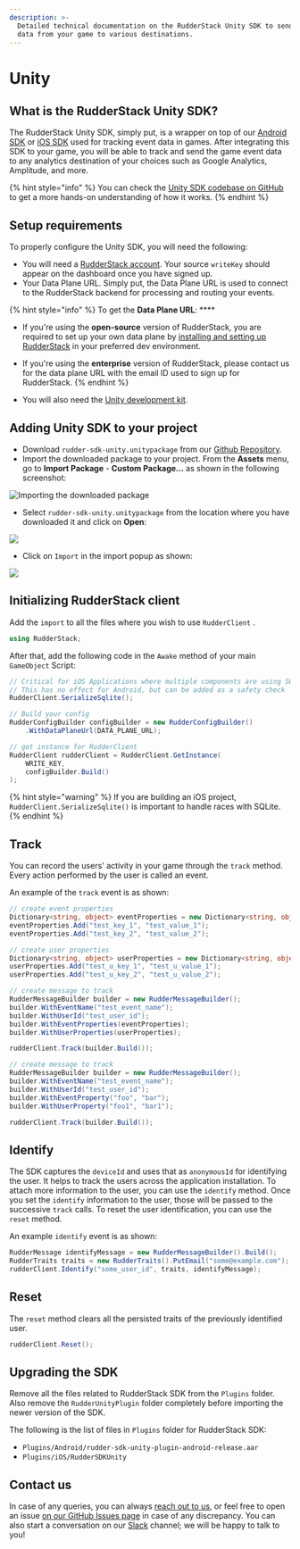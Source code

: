 ```yaml
---
description: >-
  Detailed technical documentation on the RudderStack Unity SDK to send event
  data from your game to various destinations.
---
```


# Unity

## What is the RudderStack Unity SDK?

The RudderStack Unity SDK, simply put, is a wrapper on top of our [Android SDK](https://docs.rudderstack.com/rudderstack-sdk-integration-guides/rudderstack-android-sdk) or [iOS SDK](https://docs.rudderstack.com/rudderstack-sdk-integration-guides/rudderstack-ios-sdk) used for tracking event data in games. After integrating this SDK to your game, you will be able to track and send the game event data to any analytics destination of your choices such as Google Analytics, Amplitude, and more.

{% hint style="info" %}
You can check the [Unity SDK codebase on GitHub](https://github.com/rudderlabs/rudder-sdk-unity) to get a more hands-on understanding of how it works.
{% endhint %}

## Setup requirements

To properly configure the Unity SDK, you will need the following:

* You will need a [RudderStack account](https://app.rudderlabs.com/login). Your source `writeKey` should appear on the dashboard once you have signed up.
* Your Data Plane URL. Simply put, the Data Plane URL is used to connect to the RudderStack backend for processing and routing your events. 

{% hint style="info" %}
 To get the **Data Plane URL**: ****

* If you're using the **open-source** version of RudderStack, you are required to set up your own data plane by [installing and setting up RudderStack](https://docs.rudderstack.com/installing-and-setting-up-rudderstack) in your preferred dev environment.
* If you're using the **enterprise** version of RudderStack, please contact us for the data plane URL with the email ID used to sign up for RudderStack.
{% endhint %}

* You will also need the [Unity development kit](https://store.unity.com/download).

## Adding Unity SDK to your project

* Download `rudder-sdk-unity.unitypackage` from our [Github Repository](https://github.com/rudderlabs/rudder-sdk-unity/raw/master/SDK/rudder-sdk-unity.unitypackage).
* Import the downloaded package to your project. From the **Assets** menu, go to **Import Package** - **Custom Package...** as shown in the following screenshot:

![Importing the downloaded package](../.gitbook/assets/unity1%20%281%29.png)

* Select `rudder-sdk-unity.unitypackage` from the location where you have downloaded it and click on **Open**:

![](../.gitbook/assets/screenshot-2020-02-25-at-2.52.44-pm.png)

* Click on `Import` in the import popup as shown:

![](../.gitbook/assets/screenshot-2020-02-25-at-2.54.29-pm.png)

## Initializing RudderStack client

Add the `import` to all the files where you wish to use `RudderClient` .

```csharp
using RudderStack;
```

After that, add the following code in the `Awake` method of your main `GameObject` Script:

```csharp
// Critical for iOS Applications where multiple components are using SQLite
// This has no effect for Android, but can be added as a safety check
RudderClient.SerializeSqlite();

// Build your config
RudderConfigBuilder configBuilder = new RudderConfigBuilder()
    .WithDataPlaneUrl(DATA_PLANE_URL);

// get instance for RudderClient
RudderClient rudderClient = RudderClient.GetInstance(
    WRITE_KEY,
    configBuilder.Build()
);
```

{% hint style="warning" %}
 If you are building an iOS project, `RudderClient.SerializeSqlite()` is important to handle races with SQLite.
{% endhint %}

## Track

You can record the users' activity in your game through the `track` method. Every action performed by the user is called an event.

An example of the `track` event is as shown:

```csharp
// create event properties
Dictionary<string, object> eventProperties = new Dictionary<string, object>();
eventProperties.Add("test_key_1", "test_value_1");
eventProperties.Add("test_key_2", "test_value_2");

// create user properties
Dictionary<string, object> userProperties = new Dictionary<string, object>();
userProperties.Add("test_u_key_1", "test_u_value_1");
userProperties.Add("test_u_key_2", "test_u_value_2");

// create message to track
RudderMessageBuilder builder = new RudderMessageBuilder();
builder.WithEventName("test_event_name");
builder.WithUserId("test_user_id");
builder.WithEventProperties(eventProperties);
builder.WithUserProperties(userProperties);

rudderClient.Track(builder.Build());
```

```csharp
// create message to track
RudderMessageBuilder builder = new RudderMessageBuilder();
builder.WithEventName("test_event_name");
builder.WithUserId("test_user_id");
builder.WithEventProperty("foo", "bar");
builder.WithUserProperty("foo1", "bar1");

rudderClient.Track(builder.Build());
```

## Identify

The SDK captures the `deviceId` and uses that as `anonymousId` for identifying the user. It helps to track the users across the application installation. To attach more information to the user, you can use the `identify` method. Once you set the `identify` information to the user, those will be passed to the successive `track` calls. To reset the user identification, you can use the `reset` method.

An example `identify` event is as shown:

```csharp
RudderMessage identifyMessage = new RudderMessageBuilder().Build();
RudderTraits traits = new RudderTraits().PutEmail("some@example.com");
rudderClient.Identify("some_user_id", traits, identifyMessage);
```

## Reset

The `reset` method clears all the persisted traits of the previously identified user.

```csharp
rudderClient.Reset();
```

## Upgrading the SDK

Remove all the files related to RudderStack SDK from the `Plugins`  folder. Also remove the `RudderUnityPlugin` folder completely before importing the newer version of the SDK.

The following is the list of files in `Plugins` folder for RudderStack SDK:

* `Plugins/Android/rudder-sdk-unity-plugin-android-release.aar`
* `Plugins/iOS/RudderSDKUnity`

## Contact us

In case of any queries, you can always [reach out to us](mailto:%20contact@rudderstack.com), or feel free to open an issue [on our GitHub Issues page](https://github.com/rudderlabs/rudder-sdk-android/issues) in case of any discrepancy. You can also start a conversation on our [Slack](https://resources.rudderstack.com/join-rudderstack-slack) channel; we will be happy to talk to you!

